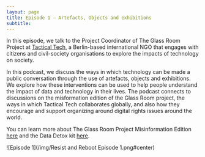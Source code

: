 ```yaml
---
layout: page
title: Episode 1 — Artefacts, Objects and exhibitions
subtitle:
---
```


In this episode, we talk to the Project Coordinator of The Glass Room Project at [Tactical Tech](https://tacticaltech.org/), a Berlin-based international NGO that engages with citizens and civil-society organisations to explore the impacts of technology on society. 

In this podcast, we discuss the ways in which technology can be made a public conversation through the use of artefacts, objects and exhibitions. We explore how  these interventions can be used to help people understand the impact of data and technology in their lives. The podcast connects to discussions on the misformation edition of the Glass Room project, the ways in which Tactical Tech collaborates globally, and also how they encourage and support organizing around digital rights issues around the world. 

You can learn more about The Glass Room Project Misinformation Edition [here](https://www.theglassroom.org/misinformation/) and the Data Detox kit [here](https://datadetoxkit.org/en/home).

![Episode 1](/img/Resist and Reboot Episode 1.png#center)
